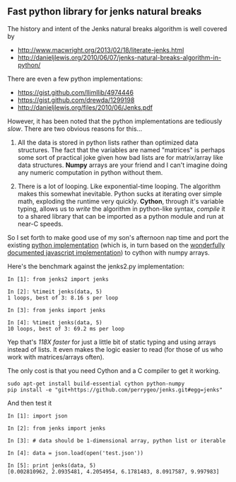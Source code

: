 ## Fast python library for jenks natural breaks

The history and intent of the Jenks natural breaks algorithm is well covered by

* http://www.macwright.org/2013/02/18/literate-jenks.html
* http://danieljlewis.org/2010/06/07/jenks-natural-breaks-algorithm-in-python/

There are even a few python implementations:

* https://gist.github.com/llimllib/4974446
* https://gist.github.com/drewda/1299198
* http://danieljlewis.org/files/2010/06/Jenks.pdf

However, it has been noted that the python implementations are tediously *slow*. There are two obvious reasons for this...

1. All the data is stored in python lists rather than optimized data structures. The fact that the variables are named "matrices" is perhaps some sort of practical joke given how bad lists are for matrix/array like data structures. **Numpy** arrays are your friend and I can't imagine doing any numeric computation in python without them. 

2. There is a lot of looping. Like exponential-time looping. The algorithm makes this somewhat inevitable. Python sucks at iterating over simple math, exploding the runtime very quickly. **Cython**, through it's variable typing, allows us to *write* the algorithm in python-like syntax, *compile* it to a shared library that can be imported as a python module and run at near-C speeds. 

So I set forth to make good use of my son's afternoon nap time and port the existing [python implementation](https://gist.github.com/llimllib/4974446) (which is, in turn based on the [wonderfully documented javascript implementation](http://www.macwright.org/simple-statistics/docs/simple_statistics.html#section-114)) to cython with numpy arrays. 

Here's the benchmark against the jenks2.py implementation:

```
In [1]: from jenks2 import jenks

In [2]: %timeit jenks(data, 5)
1 loops, best of 3: 8.16 s per loop

In [3]: from jenks import jenks

In [4]: %timeit jenks(data, 5)
10 loops, best of 3: 69.2 ms per loop
```

Yep that's *118X faster* for just a little bit of static typing and using arrays instead of lists. It even makes the logic easier to read (for those of us who work with matrices/arrays often).

The only cost is that you need Cython and a C compiler to get it working. 

```
sudo apt-get install build-essential cython python-numpy
pip install -e "git+https://github.com/perrygeo/jenks.git#egg=jenks"
```

And then test it
```
In [1]: import json

In [2]: from jenks import jenks

In [3]: # data should be 1-dimensional array, python list or iterable 

In [4]: data = json.load(open('test.json')) 

In [5]: print jenks(data, 5)
[0.002810962, 2.0935481, 4.2054954, 6.1781483, 8.0917587, 9.997983]
```
